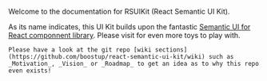 Welcome to the documentation for RSUIKit (React Semantic UI Kit).

As its name indicates, this UI Kit builds upon the fantastic [Semantic UI for React componnent library](https://react.semantic-ui.com/introduction).  Please visit for even more toys to play with.

```hint|directive
Please have a look at the git repo [wiki sections](https://github.com/boostup/react-semantic-ui-kit/wiki) such as _Motivation_, _Vision_ or _Roadmap_ to get an idea as to why this repo even exists!
```
